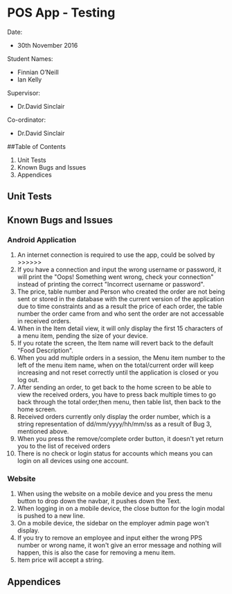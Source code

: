 # POS App - Testing

Date:               
* 30th November 2016
 
Student Names:      
* Finnian O’Neill 
* Ian Kelly

Supervisor:           
* Dr.David Sinclair

Co-ordinator:           
* Dr.David Sinclair

##Table of Contents             
1. Unit Tests 
2. Known Bugs and Issues
3. Appendices

## Unit Tests

## Known Bugs and Issues

### Android Application
1. An internet connection is required to use the app, could be solved by >>>>>>
2. If you have a connection and input the wrong username or password, it will print the "Oops! Something went wrong, check your connection" instead of printing the correct "Incorrect username or password".
3. The price, table number and Person who created the order are not being sent or stored in the database with the current version of the application due to time constraints and as a result the price of each order, the table number the order came from and who sent the order are not accessable in received orders.
4. When in the Item detail view, it will only display the first 15 characters of a menu item, pending the size of your device.
5. If you rotate the screen, the Item name will revert back to the default "Food Description".
6. When you add multiple orders in a session, the Menu item number to the left of the menu item name, when on the total/current order will keep increasing and not reset correctly until the application is closed or you log out.
7.  After sending an order, to get back to the home screen to be able to view the received orders, you have to press back multiple times to go back through the total order,then menu, then table list, then back to the home screen.
8.  Received orders currently only display the order number, which is a string representation of dd/mm/yyyy/hh/mm/ss as a result of Bug 3, mentioned above.
9.  When you press the remove/complete order button, it doesn't yet return you to the list of received orders
10.  There is no check or login status for accounts which means you can login on all devices using one account. 

### Website
1. When using the website on a mobile device and you press the menu button to drop down the navbar, it pushes down the Text.
2. When logging in on a mobile device, the close button for the login modal is pushed to a new line.
3. On a mobile device, the sidebar on the employer admin page won't display.
4. If you try to remove an employee and input either the wrong PPS number or wrong name, it won't give an error message and nothing will happen, this is also the case for removing a menu item. 
5. Item price will accept a string.

## Appendices


